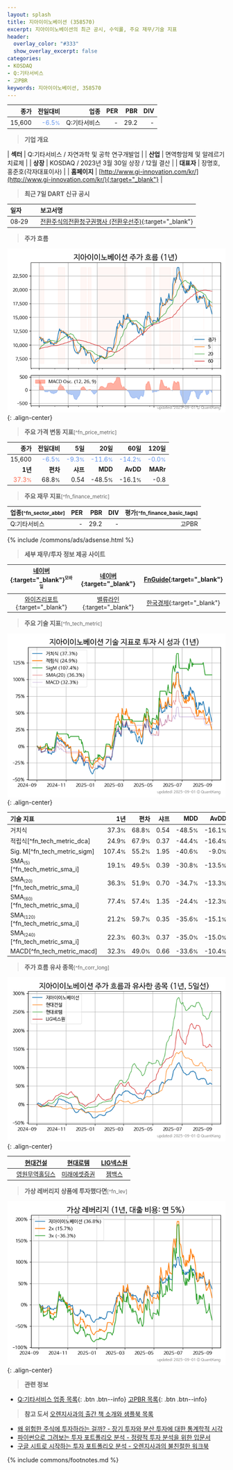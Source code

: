 ```yaml
---
layout: splash
title: 지아이이노베이션 (358570)
excerpt: 지아이이노베이션의 최근 공시, 수익률, 주요 재무/기술 지표
header:
  overlay_color: "#333"
  show_overlay_excerpt: false
categories:
- KOSDAQ
- Q:기타서비스
- 고PBR
keywords: 지아이이노베이션, 358570
---
```


| **종가** | **전일대비** | **업종** | **PER** | **PBR** | **DIV** |
| -------: | -----------: | -------: | ------: | ------: | ------: |
| 15,600 | <span style="color: cornflowerblue">-6.5<small>%</small></span> | Q:기타서비스 | - | 29.2 | - |

<!-- more -->


> **기업 개요**<a id="company"></a>

| <span style="white-space:nowrap;">**섹터**</span> | Q:기타서비스 / 자연과학 및 공학 연구개발업 |
| <span style="white-space:nowrap;">**산업**</span> | 면역항암제 및 알레르기 치료제 |
| <span style="white-space:nowrap;">**상장**</span> | KOSDAQ / 2023년 3월 30일 상장 / 12월 결산 |
| <span style="white-space:nowrap;">**대표자**</span> | 장명호, 홍준호(각자대표이사) |
| <span style="white-space:nowrap;">**홈페이지**</span> | [http://www.gi-innovation.com/kr/](http://www.gi-innovation.com/kr/){:target="_blank"} |


> **최근 7일 DART 신규 공시**<a id="dart"></a>

| **일자** |      | **보고서명** |
| :------- | :--- | :----------- |
| 08&#x2011;29 | | [전환주식의전환청구권행사              (전환우선주)](https://dart.fss.or.kr/dsaf001/main.do?rcpNo=20250829900810){:target="_blank"} |


> **주가 흐름**<a id="price"></a>

![358570](/stock/images/358570.png){: .align-center}


> **주요 가격 변동 지표**<small>[^fn_price_metric]</small>

| **종가** | **전일대비** | **5일** | **20일** | **60일** | **120일** |
| -------: | -----------: | ------: | -------: | -------: | --------: |
| 15,600 | <span style="color: cornflowerblue">-6.5<small>%</small></span> | <span style="color: cornflowerblue">-9.3<small>%</small></span> | <span style="color: cornflowerblue">-11.6<small>%</small></span> | <span style="color: cornflowerblue">-14.2<small>%</small></span> | <span style="color: cornflowerblue">-0.0<small>%</small></span> |
| **1년** | **편차** | **샤프** | **MDD** | **AvDD** | **MARr** |
| <span style="color: tomato">37.3<small>%</small></span> | 68.8<small>%</small> | 0.54 | -48.5<small>%</small> | -16.1<small>%</small> | -0.8 |


> **주요 재무 지표**<small>[^fn_finance_metric]</small>

| **업종**<small>[^fn_sector_abbr]</small> | **PER** | **PBR** | **DIV** | **평가**<small>[^fn_finance_basic_tags]</small> |
| :--------------------------------------- | ------: | ------: | ------: | ----------------------------------------------: |
| Q:기타서비스 | - | 29.2 | - | 고PBR |



{% include /commons/ads/adsense.html %}

> **세부 재무/투자 정보 제공 사이트**

| [네이버](https://m.stock.naver.com/domestic/stock/358570/finance/summary){:target="_blank"}<sup><small>모바일</small></sup> | [네이버](https://finance.naver.com/item/coinfo.naver?code=358570){:target="_blank"} | [FnGuide](https://comp.fnguide.com/SVO2/ASP/SVD_Invest.asp?gicode=A358570&MenuYn=Y){:target="_blank"} |
| :---: | :---: | :---: |
| [와이즈리포트](https://comp.wisereport.co.kr/company/c1040001.aspx?cmp_cd=358570){:target="_blank"} | [밸류라인](https://www.valueline.co.kr/finance/summary/358570){:target="_blank"} | [한국경제](https://markets.hankyung.com/stock/358570/financial-summary){:target="_blank"} |


> **주요 기술 지표**<small>[^fn_tech_metric]</small>


![358570](/stock/images/358570_tech.png){: .align-center}

| **기술 지표** | **1년** | **편차** | **샤프** | **MDD** | **AvDD** |
| :------------ | ------: | -----------: | -------: | ------: | -------: |
| 거치식 | 37.3<small>%</small> | 68.8<small>%</small> | 0.54 | -48.5<small>%</small> | -16.1<small>%</small> |
| 적립식[^fn_tech_metric_dca] | 24.9<small>%</small> | 67.9<small>%</small> | 0.37 | -44.4<small>%</small> | -16.4<small>%</small> |
| Sig. M[^fn_tech_metric_sigm] | 107.4<small>%</small> | 55.2<small>%</small> | 1.95 | -40.6<small>%</small> | -9.0<small>%</small> |
| SMA<small><sub>(5)</sub></small>[^fn_tech_metric_sma_i] | 19.1<small>%</small> | 49.5<small>%</small> | 0.39 | -30.8<small>%</small> | -13.5<small>%</small> |
| SMA<small><sub>(20)</sub></small>[^fn_tech_metric_sma_i] | 36.3<small>%</small> | 51.9<small>%</small> | 0.70 | -34.7<small>%</small> | -13.3<small>%</small> |
| SMA<small><sub>(60)</sub></small>[^fn_tech_metric_sma_i] | 77.4<small>%</small> | 57.4<small>%</small> | 1.35 | -24.4<small>%</small> | -12.3<small>%</small> |
| SMA<small><sub>(120)</sub></small>[^fn_tech_metric_sma_i] | 21.2<small>%</small> | 59.7<small>%</small> | 0.35 | -35.6<small>%</small> | -15.1<small>%</small> |
| SMA<small><sub>(240)</sub></small>[^fn_tech_metric_sma_i] | 22.3<small>%</small> | 60.3<small>%</small> | 0.37 | -35.0<small>%</small> | -15.0<small>%</small> |
| MACD[^fn_tech_metric_macd] | 32.3<small>%</small> | 49.0<small>%</small> | 0.66 | -33.6<small>%</small> | -10.4<small>%</small> |


> **주가 흐름 유사 종목**<a id="corr"></a><small>[^fn_corr_long]</small>

![358570](/stock/images/358570_corr.png){: .align-center}

|       | [현대건설](/000720/) | [현대로템](/064350/) | [LIG넥스원](/079550/) |
| :---: | :------------------------------------: | :------------------------------------: | :------------------------------------: |
|       | [영원무역홀딩스](/009970/) | [미래에셋증권](/006800/) | [젬백스](/082270/) |


> **가상 레버리지 상품에 투자했다면**<a id="2x"></a><small>[^fn_lev]</small>

![358570](/stock/images/358570_2x.png){: .align-center}


> **관련 정보**

- [Q:기타서비스 업종 목록](/stats/sector/kosdaq_업종_기타서비스_종목/){: .btn .btn--info} [고PBR 목록](/fn/fn_high_pbr/){: .btn .btn--info}

> **참고 도서** [오렌지사과의 출간 책 소개와 샘플북 목록](https://kongdori.tistory.com/691)

- [왜 위험한 주식에 투자하라는 걸까? - 장기 투자와 분산 투자에 대한 통계학적 시각](https://kongdori.tistory.com/421)
- [파이썬으로 그려보는 투자 포트폴리오 분석  - 정량적 투자 분석을 위한 입문서](https://kongdori.tistory.com/643)
- [구글 시트로 시작하는 투자 포트폴리오 분석 - 오렌지사과의 불친절한 워크북](https://kongdori.tistory.com/449)


{% include commons/footnotes.md %}